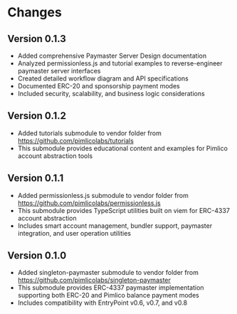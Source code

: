 # Changes

## Version 0.1.3

- Added comprehensive Paymaster Server Design documentation
- Analyzed permissionless.js and tutorial examples to reverse-engineer paymaster server interfaces
- Created detailed workflow diagram and API specifications
- Documented ERC-20 and sponsorship payment modes
- Included security, scalability, and business logic considerations

## Version 0.1.2

- Added tutorials submodule to vendor folder from https://github.com/pimlicolabs/tutorials
- This submodule provides educational content and examples for Pimlico account abstraction tools

## Version 0.1.1

- Added permissionless.js submodule to vendor folder from https://github.com/pimlicolabs/permissionless.js
- This submodule provides TypeScript utilities built on viem for ERC-4337 account abstraction
- Includes smart account management, bundler support, paymaster integration, and user operation utilities

## Version 0.1.0

- Added singleton-paymaster submodule to vendor folder from https://github.com/pimlicolabs/singleton-paymaster
- This submodule provides ERC-4337 paymaster implementation supporting both ERC-20 and Pimlico balance payment modes
- Includes compatibility with EntryPoint v0.6, v0.7, and v0.8
